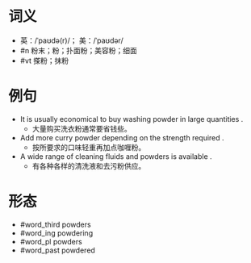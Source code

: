 # 词义
- 英：/ˈpaʊdə(r)/； 美：/ˈpaʊdər/
- #n 粉末；粉；扑面粉；美容粉；细面
- #vt 搽粉；抹粉
# 例句
- It is usually economical to buy washing powder in large quantities .
	- 大量购买洗衣粉通常要省钱些。
- Add more curry powder depending on the strength required .
	- 按所要求的口味轻重再加点咖喱粉。
- A wide range of cleaning fluids and powders is available .
	- 有各种各样的清洗液和去污粉供应。
# 形态
- #word_third powders
- #word_ing powdering
- #word_pl powders
- #word_past powdered

